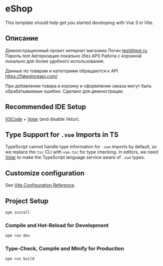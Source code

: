 



# eShop

This template should help get you started developing with Vue 3 in Vite.

## Описание
Демонстрационный проект интернет магазина
Логин test@test.ru
Пароль test
Авторизация локально (без API)
Работа с корзиной локально для более удобного использования.

Данные по товарам и категориям обращаются к API https://fakestoreapi.com/

При добавлении товара в корзину и оформлении заказа могут быть обрабатываемые ошибки. Сделано для демонстрации.


## Recommended IDE Setup

[VSCode](https://code.visualstudio.com/) + [Volar](https://marketplace.visualstudio.com/items?itemName=Vue.volar) (and disable Vetur).

## Type Support for `.vue` Imports in TS

TypeScript cannot handle type information for `.vue` imports by default, so we replace the `tsc` CLI with `vue-tsc` for type checking. In editors, we need [Volar](https://marketplace.visualstudio.com/items?itemName=Vue.volar) to make the TypeScript language service aware of `.vue` types.

## Customize configuration

See [Vite Configuration Reference](https://vitejs.dev/config/).

## Project Setup

```sh
npm install
```

### Compile and Hot-Reload for Development

```sh
npm run dev
```

### Type-Check, Compile and Minify for Production

```sh
npm run build
```
